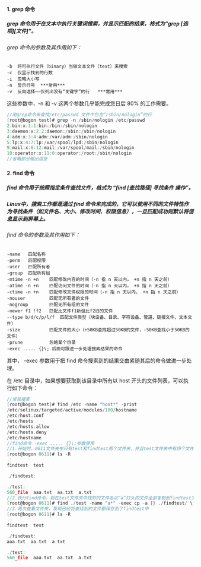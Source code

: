 #### 1. grep 命令

##### grep 命令用于在文本中执行关键词搜索，并显示匹配的结果，格式为“grep [选项]\[文件]”。    

###### 	grep 命令的参数及其作用如下：

```
-b	将可执行文件（binary）当做文本文件（text）来搜索
-c	仅显示找到的行数
-i	忽略大小写
-n	显示行号  ***常用***
-v	反向选择——仅列出没有“关键字”的行   ***常用***
```

这些参数中，-n 和 -v 这两个参数几乎能完成您日后 80% 的工作需要。

```c
//用grep命令来查找/etc/passwd 文件中包含“/sbin/nologin”的行
[root@bogon test]# grep -n /sbin/nologin /etc/passwd
2:bin:x:1:1:bin:/bin:/sbin/nologin
3:daemon:x:2:2:daemon:/sbin:/sbin/nologin
4:adm:x:3:4:adm:/var/adm:/sbin/nologin
5:lp:x:4:7:lp:/var/spool/lpd:/sbin/nologin
9:mail:x:8:12:mail:/var/spool/mail:/sbin/nologin
10:operator:x:11:0:operator:/root:/sbin/nologin
//省略部分输出信息
```

#### 2. find 命令

##### find 命令用于按照指定条件查找文件，格式为 “find [查找路径] 寻找条件 操作”。

##### Linux中，搜索工作都是通过 find 命令来完成的，它可以使用不同的文件特性作为寻找条件（如文件名、大小、修改时间、权限信息），一旦匹配成功则默认将信息显示到屏幕上。

###### find 命令的参数及其作用如下：

```
-name	匹配名称
-perm	匹配权限
-user	匹配所有者
-group 	匹配所有组
-mtime -n +n	匹配修改内容的时间（-n 指 n 天以内， +n 指 n 天之前）
-atime -n +n	匹配访问文件的时间（-n 指 n 天以内， +n 指 n 天之前）
-ctime -n +n	匹配修改文件权限的时间（-n 指 n 天以内， +n 指 n 天之前）
-nouser			匹配无所有者的文件
-nogroup		匹配无所有组的文件
-newer f1 !f2	匹配比文件f1新但比f2旧的文件
--type b/d/c/p/l/f	匹配文件类型（块设备、目录、字符设备、管道、链接文件、文本文件）
-size			匹配文件的大小（+50KB查找超过50KB的文件，-50KB查找小于50KB的文件）
-prune			忽略某个目录
-exec ..... {}\; 后面可跟进一步处理搜索结果的命令
```

其中， -exec 参数用于把 find 命令搜索到的结果交由紧随其后的命令做进一步处理。

在 /etc 目录中，如果想要获取到该目录中所有以 host 开头的文件列表，可以执行如下命令：

```c
//常规搜索
[root@bogon test]# find /etc -name "host*" -print
/etc/selinux/targeted/active/modules/100/hostname
/etc/host.conf
/etc/hosts
/etc/hosts.allow
/etc/hosts.deny
/etc/hostname
//find命令 -exec ..... {}\;参数使用
//1.开始时，0611文件夹中只有test和findtest两个文件夹，并且test文件夹中有四个文件，findtest为空
[root@bogon 0611]# ls -R
.:
findtest  test

./findtest:

./test:
560_file  aaa.txt  aa.txt  a.txt
//2.执行find命令，将在test文件夹中找的的文件名以“a”打头的文件全部复制到findtest文件夹中
[root@bogon 0611]# find ./test -name "a*" -exec cp -a {} ./findtest/ \;
//3.再次查看文件夹，发现已经将查找到的文件都保存到了findtest中
[root@bogon 0611]# ls -R
.:
findtest  test

./findtest:
aaa.txt  aa.txt  a.txt

./test:
560_file  aaa.txt  aa.txt  a.txt
```










